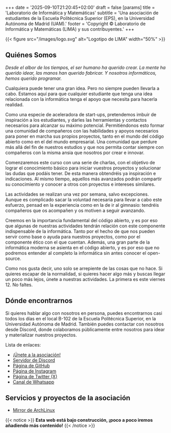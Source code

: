 +++
date = '2025-09-10T21:20:45+02:00'
draft = false
[params]
    title = 'Laboratorio de Informática y Matemáticas'
    subtitle = 'Una asociación de estudiantes de la Escuela Politécnica Superior (EPS), en la Universidad Autónoma de Madrid (UAM).'
    footer = 'Copyright © Laboratorio de Informática y Matemáticas (LIMA) y sus contribuyentes.'
+++

{{< figure src="/images/logo.svg" alt="Logotipo de LIMA" width="50%" >}}

## Quiénes Somos

*Desde el albor de los tiempos, el ser humano ha querido crear.
La mente ha querido idear, las manos han querido fabricar.
Y nosotros informáticos, hemos querido programar.*

Cualquiera puede tener una gran idea.
Pero no siempre pueden llevarla a cabo.
Estamos aquí para que cualquier estudiante que tenga una idea relacionada con la informática tenga el apoyo que necesita para hacerla realidad.

Como una especie de aceleradora de start-ups, pretendemos imbuir de inspiración a los estudiantes, y darles las herramientas y contactos necesarios para alcanzar su máximo potencial.
Permitiéndonos esto formar una comunidad de compañeros con las habilidades y apoyos necesarios para poner en marcha sus propios proyectos, tanto en el mundo del código abierto como en el del mundo empresarial.
Una comunidad que perdure más allá del fin de nuestros estudios y que nos permita contar siempre con compañeros con la misma ansia que nosotros por crear e innovar.

Comenzaremos este curso con una serie de charlas, con el objetivo de lograr el conocimiento básico para iniciar vuestros proyectos y solucionar las dudas que podáis tener.
De esta manera obtendréis ya inspiración e indicaciones.
Al mismo tiempo, aquellos más avanzados podrán compartir su conocimiento y conocer a otros con proyectos e intereses similares.

Las actividades se realizan una vez por semana, salvo excepciones.
Aunque es complicado sacar la voluntad necesaria para llevar a cabo este esfuerzo, pensad en la experiencia como en la de ir al gimnasio: tendréis compañeros que os acompañen y os motiven a seguir avanzando.

Creemos en la importancia fundamental del código abierto, y es por eso que algunas de nuestras actividades tendrán relación con este componente indispensable de la informática.
Tanto por el hecho de que nos pueden servir como base o ayuda para nuestros proyectos, como por el componente ético con el que cuentan.
Además, una gran parte de la informática moderna se asienta en el código abierto, y es por eso que no podremos entender al completo la informática sin antes conocer el open-source.

Como nos gusta decir, uno solo se arrepiente de las cosas que no hace.
Si quieres escapar de la normalidad, si quieres hacer algo más y buscas llegar un poco más lejos, únete a nuestras actividades.
La primera es este viernes 12.
No faltes.

## Dónde encontrarnos

Si quieres hablar algo con nosotros en persona, puedes encontrarnos casi todos los días en el local B-102 de la Escuela Politécnica Superior, en la Universidad Autónoma de Madrid.
También puedes contactar con nosotros desde Discord, donde colaboramos públicamente entre nosotros para idear y materializar nuestros proyectos.

Lista de enlaces:
- [¡Únete a la asociación!](/link/unirse)
- [Servidor de Discord](/link/discord)
- [Página de GitHub](/link/github)
- [Página de Instagram](/link/instagram)
- [Página de Twitter (X)](/link/twitter)
- [Canal de Whatsapp](/link/whatsapp)

## Servicios y proyectos de la asociación

- [Mirror de ArchLinux](/mirror/archlinux)

{{< notice >}}
**Esta web está bajo construcción, ¡poco a poco iremos añadiendo más contenido!**
{{< /notice >}}
